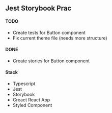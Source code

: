 ## Jest Storybook Prac

#### TODO

-   Create tests for Button component
-   Fix current theme file (needs more structure)

#### DONE

-   Create stories for Button component

#### Stack

-   Typescript
-   Jest
-   Storybook
-   Creact React App
-   Styled Component

